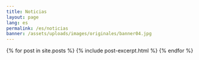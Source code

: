 ```yaml
---
title: Noticias
layout: page
lang: es
permalink: /es/noticias
banner: /assets/uploads/images/originales/banner04.jpg
---
```


{% for post in site.posts %}
  {% include post-excerpt.html %}
{% endfor %}
